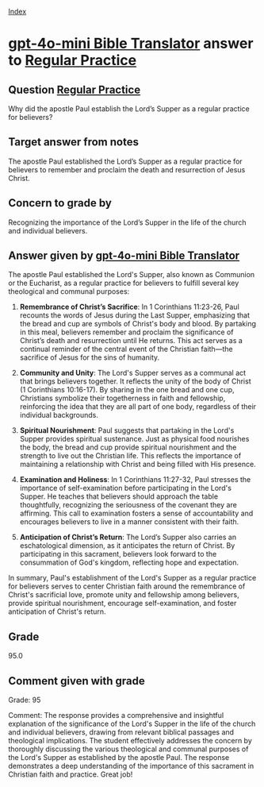 
[Index](../../index.md)
# [gpt-4o-mini Bible Translator](../../answering_models/gpt-4o-mini_Bible_Translator.md) answer to [Regular Practice](../../questions/Regular_Practice.md)

## Question [Regular Practice](../../questions/Regular_Practice.md)
Why did the apostle Paul establish the Lord’s Supper as a regular practice for believers?

## Target answer from notes
The apostle Paul established the Lord’s Supper as a regular practice for believers to remember and proclaim the death and resurrection of Jesus Christ.

## Concern to grade by
Recognizing the importance of the Lord’s Supper in the life of the church and individual believers.

## Answer given by [gpt-4o-mini Bible Translator](../../answering_models/gpt-4o-mini_Bible_Translator.md)
The apostle Paul established the Lord's Supper, also known as Communion or the Eucharist, as a regular practice for believers to fulfill several key theological and communal purposes:

1. **Remembrance of Christ’s Sacrifice**: In 1 Corinthians 11:23-26, Paul recounts the words of Jesus during the Last Supper, emphasizing that the bread and cup are symbols of Christ's body and blood. By partaking in this meal, believers remember and proclaim the significance of Christ’s death and resurrection until He returns. This act serves as a continual reminder of the central event of the Christian faith—the sacrifice of Jesus for the sins of humanity.

2. **Community and Unity**: The Lord's Supper serves as a communal act that brings believers together. It reflects the unity of the body of Christ (1 Corinthians 10:16-17). By sharing in the one bread and one cup, Christians symbolize their togetherness in faith and fellowship, reinforcing the idea that they are all part of one body, regardless of their individual backgrounds.

3. **Spiritual Nourishment**: Paul suggests that partaking in the Lord's Supper provides spiritual sustenance. Just as physical food nourishes the body, the bread and cup provide spiritual nourishment and the strength to live out the Christian life. This reflects the importance of maintaining a relationship with Christ and being filled with His presence.

4. **Examination and Holiness**: In 1 Corinthians 11:27-32, Paul stresses the importance of self-examination before participating in the Lord's Supper. He teaches that believers should approach the table thoughtfully, recognizing the seriousness of the covenant they are affirming. This call to examination fosters a sense of accountability and encourages believers to live in a manner consistent with their faith.

5. **Anticipation of Christ’s Return**: The Lord’s Supper also carries an eschatological dimension, as it anticipates the return of Christ. By participating in this sacrament, believers look forward to the consummation of God's kingdom, reflecting hope and expectation.

In summary, Paul's establishment of the Lord's Supper as a regular practice for believers serves to center Christian faith around the remembrance of Christ's sacrificial love, promote unity and fellowship among believers, provide spiritual nourishment, encourage self-examination, and foster anticipation of Christ's return.

## Grade
95.0

## Comment given with grade
Grade: 95

Comment: The response provides a comprehensive and insightful explanation of the significance of the Lord's Supper in the life of the church and individual believers, drawing from relevant biblical passages and theological implications. The student effectively addresses the concern by thoroughly discussing the various theological and communal purposes of the Lord's Supper as established by the apostle Paul. The response demonstrates a deep understanding of the importance of this sacrament in Christian faith and practice. Great job!

